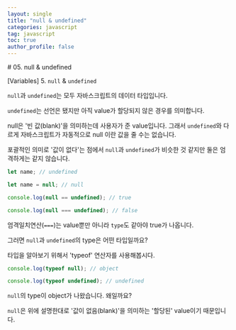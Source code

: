 ```yaml
---
layout: single
title: "null & undefined"
categories: javascript
tag: javascript
toc: true
author_profile: false
---
```


\# 05. null & undefined

[Variables] 5. `null` & `undefined`

`null`과 `undefined`는 모두 자바스크립트의 데이터 타입입니다.

`undefined`는 선언은 됐지만 아직 value가 할당되지 않은 경우를 의미합니다.

null은 '빈 값(blank)'을 의미하는데 사용자가 준 value입니다. 그래서 `undefined`와 다르게 자바스크립트가 자동적으로 null 이란 값을 줄 수는 없습니다.

포괄적인 의미로 '값이 없다'는 점에서 `null`과 `undefined`가 비슷한 것 같지만 둘은 엄격하게는 같지 않습니다.

```js
let name; // undefined

let name = null; // null

console.log(null == undefined); // true

console.log(null === undefined); // false
```

엄격일치연산(`===`)는 value뿐만 아니라 `type`도 같아야 true가 나옵니다.

그러면 `null`과 `undefined`의 type은 어떤 타입일까요?

타입을 알아보기 위해서 'typeof' 연산자를 사용해봅시다.

```js
console.log(typeof null); // object

console.log(typeof undefined); // undefined
```

`null`의 type이 object가 나왔습니다. 왜일까요?

`null`은 위에 설명한대로 '값이 없음(blank)'을 의미하는 '할당된' value이기 때문입니다.
